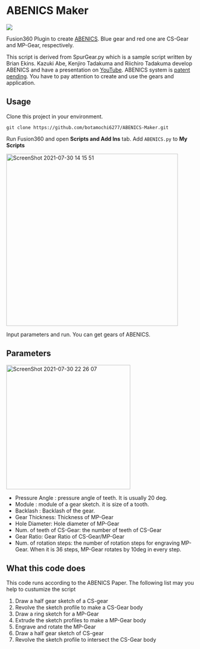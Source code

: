 # ABENICS Maker

![](https://user-images.githubusercontent.com/14128408/127619980-3d9c49f2-a30f-484b-bb3c-cfea265b2f2a.png)

Fusion360 Plugin to create [ABENICS](https://ieeexplore.ieee.org/document/9415699). Blue gear and red one are CS-Gear and MP-Gear, respectively.

This script is derived from SpurGear.py which is a sample script written by Brian Ekins.
Kazuki Abe, Kenjiro Tadakuma and Riichiro Tadakuma develop ABENICS and have a presentation on [YouTube](https://www.youtube.com/watch?v=hhDdfiRCQS4).
ABENICS system is [patent pending](https://www.youtube.com/watch?v=hhDdfiRCQS4).
You have to pay attention to create and use the gears and application.

## Usage

Clone this project in your environment.

```
git clone https://github.com/botamochi6277/ABENICS-Maker.git
```

Run Fusion360 and open **Scripts and Add Ins** tab. Add `ABENICS.py` to **My Scripts**

<img width="454" alt="ScreenShot 2021-07-30 14 15 51" src="https://user-images.githubusercontent.com/14128408/127620805-5c13ea0c-b9b4-4f21-9a2d-2154df805593.png">

Input parameters and run. You can get gears of ABENICS. 

## Parameters

<img width="328" alt="ScreenShot 2021-07-30 22 26 07" src="https://user-images.githubusercontent.com/14128408/127659685-e3026ae5-55a1-4eec-9419-1bdc0bdcf1ed.png">

- Pressure Angle : pressure angle of teeth. It is usually 20 deg.
- Module : module of a gear sketch. it is size of a tooth.
- Backlash : Backlash of the gear.
- Gear Thickness: Thickness of MP-Gear
- Hole Diameter: Hole diameter of MP-Gear
- Num. of teeth of CS-Gear: the number of teeth of CS-Gear
- Gear Ratio: Gear Ratio of CS-Gear/MP-Gear
- Num. of rotation steps: the number of rotation steps for engraving MP-Gear. When it is 36 steps, MP-Gear rotates by 10deg in every step.

## What this code does

This code runs according to the ABENICS Paper. The following list may you help to custumize the script

1. Draw a half gear sketch of a CS-gear
1. Revolve the sketch profile to make a CS-Gear body
1. Draw a ring sketch for a MP-Gear
1. Extrude the sketch profiles to make a MP-Gear body
1. Engrave and rotate the MP-Gear
1. Draw a half gear sketch of CS-gear
1. Revolve the sketch profile to intersect the CS-Gear body
